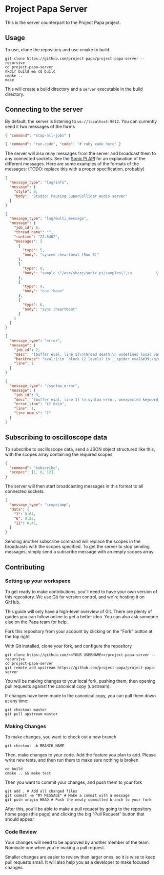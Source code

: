 # Project Papa Server

This is the server counterpart to the Project Papa project.

## Usage

To use, clone the repository and use cmake to build.

```
git clone https://github.com/project-papa/project-papa-server --recursive
cd project-papa-server
mkdir build && cd build
cmake ..
make
```

This will create a build directory and a `server` executable in the build
directory.

## Connecting to the server

By default, the server is listening to `ws://localhost:9612`. You can currently
send it two messages of the forms

```json
{ "command": "stop-all-jobs" }
```

```json
{ "command": "run-code", "code": "# ruby code here" }
```

The server will also relay messages from the server and broadcast them to any
connected sockets. See the [Sonic Pi
API](https://github.com/samaaron/sonic-pi/wiki/Sonic-Pi-Internals----GUI-Ruby-API)
for an explanation of the different messages. Here are some examples of the
formats of the messages: (TODO: replace this with a proper specification,
probably)

```json
{
  "message_type": "log/info",
  "message": {
    "style": 0,
    "body": "Studio: Pausing SuperCollider audio server"
  }
}
```

```json
{
  "message_type": "log/multi_message",
  "message": {
    "job_id": 6,
    "thread_name": "",
    "runtime": "22.8462",
    "messages": [
      {
        "type": 5,
        "body": "synced :heartbeat (Run 6)"
      },
      {
        "type": 0,
        "body": "sample \"/usr/share/sonic-pi/samples\",\n           \"bd_haus.flac\", {amp: 0.6, lpf: 80}"
      },
      {
        "type": 4,
        "body": "cue :base"
      },
      {
        "type": 6,
        "body": "sync :heartbeat"
      }
    ]
  }
}
```

```json
{
  "message_type": "error",
  "message": {
    "job_id": 2,
    "desc": "[buffer eval, line 1]\nThread death!\n undefined local variable or method `asdf&#39; for Runtime:SonicPiLang",
    "backtrace": "eval:1:in `block (2 levels) in __spider_eval&#39;\n/usr/lib/sonic-pi/server/sonicpi/lib/sonicpi/lang/core.rb:3564:in `block in in_thread&#39;",
    "line": 1
  }
}
```

```json
{
  "message_type": "/syntax_error",
  "message": {
    "job_id": 3,
    "desc": "[buffer eval, line 1] \n syntax error, unexpected keyword_do_block",
    "error_line": "if do\n",
    "line": 1,
    "line_num_s": "1"
  }
}
```

## Subscribing to oscilloscope data

To subscribe to oscilloscope data, send a JSON object structured like this,
with the scopes array containing the required scopes.

```json
{
  "command": "subscribe",
  "scopes": [1, 6, 12]
}
```

The server will then start broadcasting messages in this format to all
connected sockets.

```json
{
  "message_type": "scope/amp",
  "data": {
    "1": 0.64,
    "6": 0.23,
    "12": 0.41,
  }  
}
```

Sending another subscribe command will replace the scopes in the broadcasts
with the scopes specified. To get the server to stop sending messages, simply
send a subscribe message with an empty scopes array.

## Contributing

### Setting up your workspace

To get ready to make contributions, you'll need to have your own version of
this repository. We use [Git](https://git-scm.com/) for version control, and
we're hosting it on GitHub.

This guide will only have a high-level overview of Git. There are plenty of
guides you can follow online to get a better idea. You can also ask someone
else on the Papa team for help.

Fork this repository from your account by clicking on the "Fork" button at the
top right

With Git installed, clone your fork, and configure the repository

```
git clone https://github.com/<<YOUR USERNAME>>/project-papa-server --recursive
cd project-papa-server
git remote add upstream https://github.com/project-papa/project-papa-server
```

You will be making changes to your local fork, pushing them, then opening pull
requests against the canonical copy (upstream).

If changes have been made to the canonical copy, you can pull them down at any
time:

```
git checkout master
git pull upstream master
```

### Making Changes

To make changes, you want to check out a new branch

```
git checkout -b BRANCH_NAME
```

Then, make changes to your code. Add the feature you plan to add. Please write
new tests, and then run them to make sure nothing is broken.

```
cd build
cmake .. && make test
```

Then you want to commit your changes, and push them to your fork

```
git add . # Add all changed files
git commit -m "MY MESSAGE" # Make a commit with a message
git push origin HEAD # Push the newly committed branch to your fork
```

After this, you'll be able to make a pull request by going to the repository
home page (this page) and clicking the big "Pull Request" button that should
appear

### Code Review

Your changes will need to be approved by another member of the team. Nominate
one when you're making a pull request.

Smaller changes are easier to review than larger ones, so it is wise to keep
pull requests small. It will also help you as a developer to make focused
changes.
